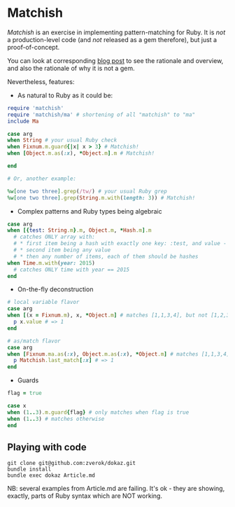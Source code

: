 # Matchish

*Matchish* is an exercise in implementing pattern-matching for Ruby. It
is *not* a production-level code (and *not* released as a gem therefore),
but just a proof-of-concept.

You can look at corresponding [blog post](http://zverok.github.io/blog/***)
to see the rationale and overview, and also the rationale of why it is
not a gem.

Nevertheless, features:

* As natural to Ruby as it could be:

```ruby
require 'matchish'
require 'matchish/ma' # shortening of all "matchish" to "ma"
include Ma

case arg
when String # your usual Ruby check
when Fixnum.m.guard{|x| x > 3} # Matchish!
when [Object.m.as(:x), *Object.m].m # Matchish!

end

# Or, another example:

%w[one two three].grep(/tw/) # your usual Ruby grep
%w[one two three].grep(String.m.with(length: 3)) # Matchish!
```

* Complex patterns and Ruby types being algebraic

```ruby
case arg
when [{test: String.m}.m, Object.m, *Hash.m].m
  # catches ONLY array with:
  # * first item being a hash with exactly one key: :test, and value - kind of string,
  # * second item being any value
  # * then any number of items, each of them should be hashes
when Time.m.with(year: 2015)
  # catches ONLY time with year == 2015
end
```

* On-the-fly deconstruction

```ruby
# local variable flavor
case arg
when [(x = Fixnum.m), x, *Object.m] # matches [1,1,3,4], but not [1,2,3,4]
  p x.value # => 1
end

# as/match flavor
case arg
when [Fixnum.ma.as(:x), Object.m.as(:x), *Object.m] # matches [1,1,3,4], but not [1,2,3,4]
  p Matchish.last_match[:x] # => 1
end
```

* Guards

```ruby
flag = true

case x
when (1..3).m.guard{flag} # only matches when flag is true
when (1..3) # matches otherwise
end
```

## Playing with code

```
git clone git@github.com:zverok/dokaz.git
bundle install
bundle exec dokaz Article.md
```

NB: several examples from Article.md are failing. It's ok - they are showing,
exactly, parts of Ruby syntax which are NOT working.
